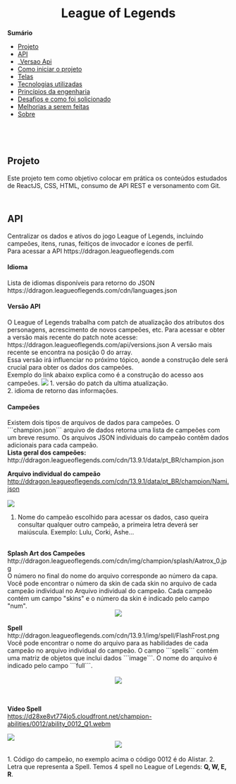 <h1 align="center"><br>
  League of Legends
</h1>

<b>Sumário</b>

   * [Projeto](#projeto)
   * [API](#api)
   * _[Versao Api](#versaoApi)
   * [Como iniciar o projeto](#iniciar-projeto)   
   * [Telas](#telas)
   * [Tecnologias utilizadas](#tecnologia-utilizada)
   * [Princípios da engenharia](#principio-engenharia)
   * [Desafios e como foi solicionado](#desafio-solucao)
   * [Melhorias a serem feitas](#melhorias)
   * [Sobre](#sobre)      


<br>
<h2 id="projeto"><br>
  Projeto
</h2>
Este projeto tem como objetivo colocar em prática os conteúdos estudados de ReactJS, CSS, HTML, consumo de API REST e versonamento com Git.


<br>
<h2 id="api"><br>
  API
</h2>
Centralizar os dados e ativos do jogo League of Legends, incluindo campeões, itens, runas, feitiços de invocador e ícones de perfil. <br>
Para acessar a API https://ddragon.leagueoflegends.com

<h4 id="idioma">
  Idioma
  </h4>
  Lista de idiomas disponíveis para retorno do JSON
<br>
https://ddragon.leagueoflegends.com/cdn/languages.json
<br>
<h4 id="versaoApi">
  Versão API
  </h4>
  O League of Legends trabalha com patch de atualização dos atributos dos personagens, acrescimento de novos campeões, etc. Para acessar e obter a versão mais recente do patch note acesse:
  https://ddragon.leagueoflegends.com/api/versions.json
  A versão mais recente se encontra na posição 0 do array.
  <br>
  Essa versão irá influenciar no próximo tópico, aonde a construção dele será crucial para obter os dados dos campeões.
  <br>Exemplo do link abaixo explica como é a construção do acesso aos campeões.
    <img src="https://user-images.githubusercontent.com/43157230/236245834-fce1d5e2-d4ed-483f-a626-0da25f29d2d2.png"/>
    1. versão do patch da ultima atualização. <br>
    2. idioma de retorno das informações.
  
  <h4 id="campeoes">
  Campeões
  </h4>
Existem dois tipos de arquivos de dados para campeões. O ```champion.json``` arquivo de dados retorna uma lista de campeões com um breve resumo. Os arquivos JSON individuais do campeão contêm dados adicionais para cada campeão.
<br>
<b>Lista geral dos campeões:</b>
<br>
  http://ddragon.leagueoflegends.com/cdn/13.9.1/data/pt_BR/champion.json
  
  <b>Arquivo individual do campeão</b>
  <br>
  http://ddragon.leagueoflegends.com/cdn/13.9.1/data/pt_BR/champion/Nami.json
  <br>  
  <img src="https://user-images.githubusercontent.com/43157230/236245501-973bdd21-12cc-4dea-9c73-8768f1e4120a.png"/>
  <br>
  1. Nome do campeão escolhido para acessar os dados, caso queira consultar qualquer outro campeão, a primeira letra deverá ser maiúscula. Exemplo: Lulu, Corki, Ashe...
  <br>
  <b>Splash Art dos Campeões</b>
  <br>
  http://ddragon.leagueoflegends.com/cdn/img/champion/splash/Aatrox_0.jpg
  <br>
  O número no final do nome do arquivo corresponde ao número da capa. Você pode encontrar o número da skin de cada skin no arquivo de cada campeão individual no Arquivo individual do campeão. Cada campeão contém um campo "skins" e o número da skin é indicado pelo campo "num".
  <br>
<div align="center"> 
  <img src="https://user-images.githubusercontent.com/43157230/236249767-ce586bf3-cc4a-4264-961c-c2f06af5a9d9.png"/>
  </div>
  <br>
  <b>Spell</b>
  <br>
http://ddragon.leagueoflegends.com/cdn/13.9.1/img/spell/FlashFrost.png
<br>
Você pode encontrar o nome do arquivo para as habilidades de cada campeão no arquivo individual do campeão. O campo ```spells``` contém uma matriz de objetos que inclui dados ```image```. O nome do arquivo é indicado pelo campo ```full```.
<br>
<br>
<div align="center"> 
  <img src="https://user-images.githubusercontent.com/43157230/236252872-77f729e1-0d50-4bdf-aeaf-30e3792ef825.png"/>
</div>
<br>
<br>

<b>Vídeo Spell</b>
<br>
https://d28xe8vt774jo5.cloudfront.net/champion-abilities/0012/ability_0012_Q1.webm
<br>

<img src="https://user-images.githubusercontent.com/43157230/236257884-d116c5fc-f847-4225-9373-901ed87b0068.webm"/>



<div align="center">
<img src="https://user-images.githubusercontent.com/43157230/236255618-5528ffa1-e4fe-4862-8b4b-0750a2407cc8.png"/>
</div>
<br>
1. Código do campeão, no exemplo acima o código 0012 é do Alistar.
2. Letra que representa a Spell. Temos 4 spell no League of Legends: <b>Q, W, E, R</b>.
